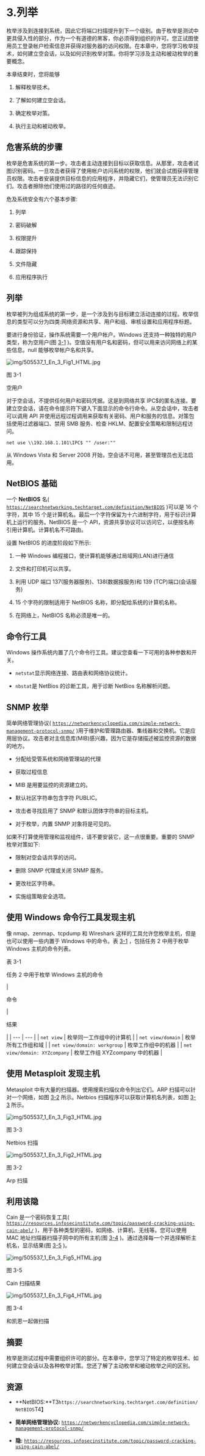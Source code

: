 # 3.列举

枚举涉及到连接到系统，因此它将端口扫描提升到下一个级别。由于枚举是测试中更具侵入性的部分，作为一个有道德的黑客，你必须得到组织的许可。您正试图使用员工登录帐户检索信息并获得对服务器的访问权限。在本章中，您将学习枚举技术，如何建立空会话，以及如何识别枚举对策。你将学习涉及主动和被动枚举的重要概念。

本章结束时，您将能够

1.  解释枚举技术。

2.  了解如何建立空会话。

3.  确定枚举对策。

4.  执行主动和被动枚举。

## 危害系统的步骤

枚举是危害系统的第一步。攻击者主动连接到目标以获取信息。从那里，攻击者试图识别密码。一旦攻击者获得了使用帐户访问系统的权限，他们就会试图获得管理员权限。攻击者安装提供目标信息的应用程序，并隐藏它们，使管理员无法识别它们。攻击者擦除他们使用过的路径的任何痕迹。

危及系统安全有六个基本步骤:

1.  列举

2.  密码破解

3.  权限提升

4.  跟踪保持

5.  文件隐藏

6.  应用程序执行

## 列举

枚举被列为组成系统的第一步，是一个涉及到与目标建立活动连接的过程。枚举信息的类型可以分为四类:网络资源和共享、用户和组、审核设置和应用程序标题。

要进行身份验证，操作系统需要一个用户帐户。Windows 还支持一种独特的用户类型，称为空用户(图 [3-1](#Fig1) )。空值没有用户名和密码，但可以用来访问网络上的某些信息。null 能够枚举帐户名和共享。

![img/505537_1_En_3_Fig1_HTML.jpg](img/505537_1_En_3_Fig1_HTML.jpg)

图 3-1

空用户

对于空会话，不提供任何用户和密码凭据。这是到网络共享 IPC$的匿名连接。要建立空会话，请在命令提示符下键入下面显示的命令行命令。从空会话中，攻击者可以调用 API 并使用远程过程调用来获取有关密码、用户和服务的信息。对策包括使用过滤器端口、禁用 SMB 服务、检查 HKLM、配置安全策略和限制远程访问。

`net use \\192.168.1.101\IPC$ "" /user:""`

从 Windows Vista 和 Server 2008 开始，空会话不可用，甚至管理员也无法启用。

## NetBIOS 基础

一个 **NetBIOS** 名( [`https://searchnetworking.techtarget.com/definition/NetBIOS`](https://searchnetworking.techtarget.com/definition/NetBIOS) )可以是 16 个字符，其中 15 个是计算机名。最后一个字符保留为十六进制字符，用于标识计算机上运行的服务。NetBIOS 是一个 API，资源共享协议可以访问它，以便按名称引用计算机。计算机名不可路由。

设置 NetBIOS 的进度阶段如下所示:

1.  一种 Windows 编程接口，使计算机能够通过局域网(LAN)进行通信

2.  文件和打印机可以共享。

3.  利用 UDP 端口 137(服务器服务)、138(数据报服务)和 139 (TCP)端口(会话服务)

4.  15 个字符的限制适用于 NetBIOS 名称，即分配给系统的计算机名称。

5.  在网络上，NetBIOS 名称必须是唯一的。

## 命令行工具

Windows 操作系统内置了几个命令行工具。建议您查看一下可用的各种参数和开关。

*   `netstat`显示网络连接、路由表和网络协议统计。

*   `nbstat`是 NetBios 的诊断工具，用于诊断 NetBios 名称解析问题。

## SNMP 枚举

简单网络管理协议( [`https://networkencyclopedia.com/simple-network-management-protocol-snmp/`](https://networkencyclopedia.com/simple-network-management-protocol-snmp/) )用于维护和管理路由器、集线器和交换机。它是应用层协议。攻击者对主信息库(MIB)感兴趣，因为它是存储描述被监控资源的数据的地方。

*   分配给受管系统和网络管理站的代理

*   获取过程信息

*   MIB 是用要监控的资源建立的。

*   默认社区字符串包含字符 PUBLIC。

*   攻击者寻找启用了 SNMP 和默认团体字符串的目标主机。

*   对于枚举，内置 SNMP 对象将是可见的。

如果不打算使用管理和监视组件，请不要安装它，这一点很重要。重要的 SNMP 枚举对策如下:

*   限制对空会话共享的访问。

*   删除 SNMP 代理或关闭 SNMP 服务。

*   更改社区字符串。

*   实施组策略安全选项。

## 使用 Windows 命令行工具发现主机

像 nmap、zenmap、tcpdump 和 Wireshark 这样的工具允许您枚举主机，但是也可以使用一些内置于 Windows 中的命令。表 [3-1](#Tab1) ，包括任务 2 中用于枚举 Windows 主机的命令列表。

表 3-1

任务 2 中用于枚举 Windows 主机的命令

<colgroup><col class="tcol1 align-left"> <col class="tcol2 align-left"></colgroup> 
| 

命令

 | 

结果

 |
| --- | --- |
| `net view` | 枚举同一工作组中的计算机 |
| `net view/domain` | 枚举所有工作组和域 |
| `net view/domain: workgroup` | 枚举工作组中的机器 |
| `net view/domain: XYZcompany` | 枚举工作组 XYZcompany 中的机器 |

## 使用 Metasploit 发现主机

Metasploit 中有大量的扫描器。使用搜索扫描仪命令列出它们。ARP 扫描可以针对一个网络，如图 [3-2](#Fig2) 所示。Netbios 扫描程序可以获取计算机名列表，如图 [3-3](#Fig3) 所示。

![img/505537_1_En_3_Fig3_HTML.jpg](img/505537_1_En_3_Fig3_HTML.jpg)

图 3-3

Netbios 扫描

![img/505537_1_En_3_Fig2_HTML.jpg](img/505537_1_En_3_Fig2_HTML.jpg)

图 3-2

Arp 扫描

## 利用该隐

Cain 是一个密码恢复工具( [`https://resources.infosecinstitute.com/topic/password-cracking-using-cain-abel/`](https://resources.infosecinstitute.com/topic/password-cracking-using-cain-abel/) )，用于各种类型的密码，如网络、计算机、无线等。您可以使用 MAC 地址扫描器扫描子网中的所有主机(图 [3-4](#Fig4) )。通过选择每一个并选择解析主机名，显示结果(图 [3-5](#Fig5) )。

![img/505537_1_En_3_Fig5_HTML.jpg](img/505537_1_En_3_Fig5_HTML.jpg)

图 3-5

Cain 扫描结果

![img/505537_1_En_3_Fig4_HTML.jpg](img/505537_1_En_3_Fig4_HTML.jpg)

图 3-4

和凯恩一起做扫描

## 摘要

枚举是测试过程中需要组织许可的部分。在本章中，您学习了特定的枚举技术、如何建立空会话以及各种枚举对策。您还了解了主动枚举和被动枚举之间的区别。

## 资源

*   **NetBIOS:**T3`https://searchnetworking.techtarget.com/definition/NetBIOS`T4】

*   **简单网络管理协议:** [`https://networkencyclopedia.com/simple-network-management-protocol-snmp/`](https://networkencyclopedia.com/simple-network-management-protocol-snmp/)

*   **隐:** [`https://resources.infosecinstitute.com/topic/password-cracking-using-cain-abel/`](https://resources.infosecinstitute.com/topic/password-cracking-using-cain-abel/)